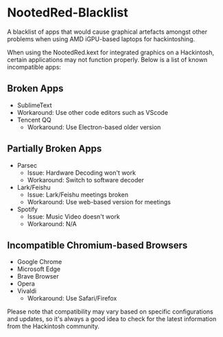 # NootedRed-Blacklist
 A blacklist of apps that would cause graphical artefacts amongst other problems when using AMD iGPU-based laptops for hackintoshing.

When using the NootedRed.kext for integrated graphics on a Hackintosh, certain applications may not function properly. Below is a list of known incompatible apps:


## Broken Apps
- SublimeText
 - Workaround: Use other code editors such as VScode
- Tencent QQ
	- Workaround: Use Electron-based older version
## Partially Broken Apps
- Parsec
	- Issue: Hardware Decoding won't work
	- Workaround: Switch to software decoder 
- Lark/Feishu
	- Issue: Lark/Feishu meetings broken
	- Workaround: Use web-based version for meetings
- Spotify
	- Issue: Music Video doesn't work
	- Workaround: N/A

## Incompatible Chromium-based Browsers
- Google Chrome
- Microsoft Edge
- Brave Browser
- Opera
- Vivaldi
	- Workaround: Use Safari/Firefox 

Please note that compatibility may vary based on specific configurations and updates, so it's always a good idea to check for the latest information from the Hackintosh community.
